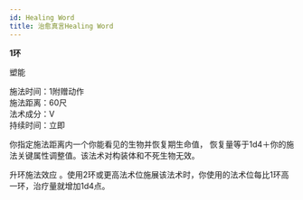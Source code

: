 ```yaml
---
id: Healing Word
title: 治愈真言Healing Word
---
```


**1环**

塑能

施法时间：1附赠动作  
施法距离：60尺  
法术成分：V  
持续时间：立即  


你指定施法距离内一个你能看见的生物并恢复期生命值，
恢复量等于1d4＋你的施法关键属性调整值。该法术对构装体和不死生物无效。

升环施法效应
。使用2环或更高法术位施展该法术时，你使用的法术位每比1环高一环，治疗量就增加1d4点。
